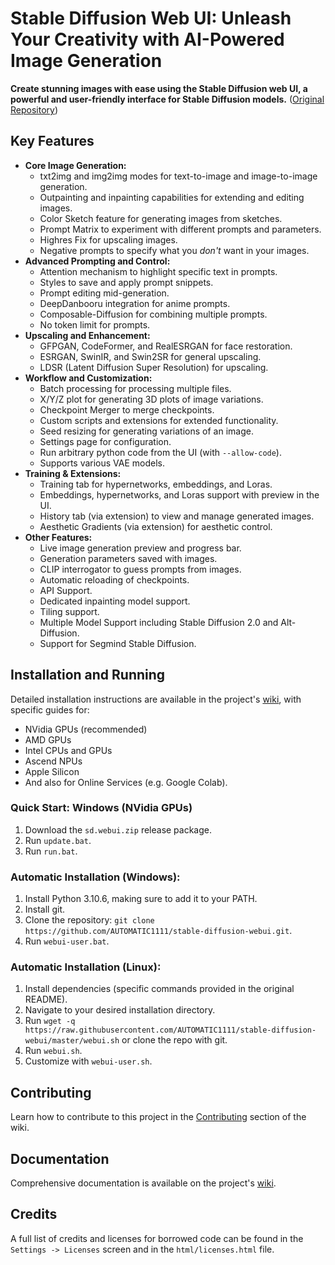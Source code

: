 # Stable Diffusion Web UI: Unleash Your Creativity with AI-Powered Image Generation

**Create stunning images with ease using the Stable Diffusion web UI, a powerful and user-friendly interface for Stable Diffusion models.** ([Original Repository](https://github.com/AUTOMATIC1111/stable-diffusion-webui))

## Key Features

*   **Core Image Generation:**
    *   txt2img and img2img modes for text-to-image and image-to-image generation.
    *   Outpainting and inpainting capabilities for extending and editing images.
    *   Color Sketch feature for generating images from sketches.
    *   Prompt Matrix to experiment with different prompts and parameters.
    *   Highres Fix for upscaling images.
    *   Negative prompts to specify what you *don't* want in your images.
*   **Advanced Prompting and Control:**
    *   Attention mechanism to highlight specific text in prompts.
    *   Styles to save and apply prompt snippets.
    *   Prompt editing mid-generation.
    *   DeepDanbooru integration for anime prompts.
    *   Composable-Diffusion for combining multiple prompts.
    *   No token limit for prompts.
*   **Upscaling and Enhancement:**
    *   GFPGAN, CodeFormer, and RealESRGAN for face restoration.
    *   ESRGAN, SwinIR, and Swin2SR for general upscaling.
    *   LDSR (Latent Diffusion Super Resolution) for upscaling.
*   **Workflow and Customization:**
    *   Batch processing for processing multiple files.
    *   X/Y/Z plot for generating 3D plots of image variations.
    *   Checkpoint Merger to merge checkpoints.
    *   Custom scripts and extensions for extended functionality.
    *   Seed resizing for generating variations of an image.
    *   Settings page for configuration.
    *   Run arbitrary python code from the UI (with `--allow-code`).
    *   Supports various VAE models.
*   **Training & Extensions:**
    *   Training tab for hypernetworks, embeddings, and Loras.
    *   Embeddings, hypernetworks, and Loras support with preview in the UI.
    *   History tab (via extension) to view and manage generated images.
    *   Aesthetic Gradients (via extension) for aesthetic control.
*   **Other Features:**
    *   Live image generation preview and progress bar.
    *   Generation parameters saved with images.
    *   CLIP interrogator to guess prompts from images.
    *   Automatic reloading of checkpoints.
    *   API Support.
    *   Dedicated inpainting model support.
    *   Tiling support.
    *   Multiple Model Support including Stable Diffusion 2.0 and Alt-Diffusion.
    *   Support for Segmind Stable Diffusion.

## Installation and Running

Detailed installation instructions are available in the project's [wiki](https://github.com/AUTOMATIC1111/stable-diffusion-webui/wiki), with specific guides for:

*   NVidia GPUs (recommended)
*   AMD GPUs
*   Intel CPUs and GPUs
*   Ascend NPUs
*   Apple Silicon
*   And also for Online Services (e.g. Google Colab).

### Quick Start: Windows (NVidia GPUs)

1.  Download the `sd.webui.zip` release package.
2.  Run `update.bat`.
3.  Run `run.bat`.

### Automatic Installation (Windows):

1.  Install Python 3.10.6, making sure to add it to your PATH.
2.  Install git.
3.  Clone the repository: `git clone https://github.com/AUTOMATIC1111/stable-diffusion-webui.git`.
4.  Run `webui-user.bat`.

### Automatic Installation (Linux):

1.  Install dependencies (specific commands provided in the original README).
2.  Navigate to your desired installation directory.
3.  Run `wget -q https://raw.githubusercontent.com/AUTOMATIC1111/stable-diffusion-webui/master/webui.sh` or clone the repo with git.
4.  Run `webui.sh`.
5.  Customize with `webui-user.sh`.

## Contributing

Learn how to contribute to this project in the [Contributing](https://github.com/AUTOMATIC1111/stable-diffusion-webui/wiki/Contributing) section of the wiki.

## Documentation

Comprehensive documentation is available on the project's [wiki](https://github.com/AUTOMATIC1111/stable-diffusion-webui/wiki).

## Credits

A full list of credits and licenses for borrowed code can be found in the `Settings -> Licenses` screen and in the `html/licenses.html` file.